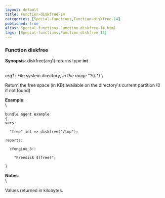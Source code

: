 ```yaml
---
layout: default
title: Function-diskfree-14
categories: [Special-functions,Function-diskfree-14]
published: true
alias: Special-functions-Function-diskfree-14.html
tags: [Special-functions,Function-diskfree-14]
---
```


### Function diskfree

**Synopsis**: diskfree(arg1) returns type **int**

\
 *arg1* : File system directory, *in the range* "?(/.\*) \

Return the free space (in KB) available on the directory's current
partition (0 if not found)

**Example**:\
 \

~~~~ {.verbatim}
bundle agent example
{     
vars:

  "free" int => diskfree("/tmp"); 

reports:

  cfengine_3::

    "Freedisk $(free)";

}
~~~~

**Notes**:\
 \

Values returned in kilobytes.
